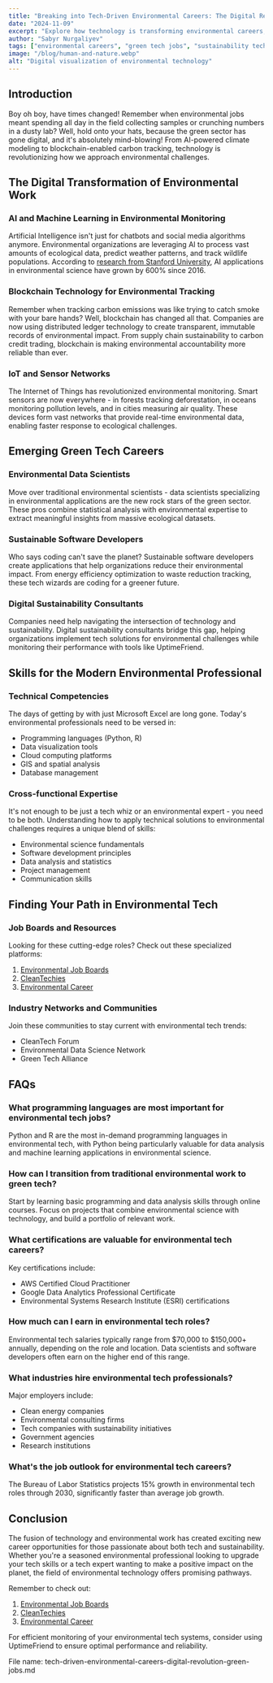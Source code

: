```yaml
---
title: "Breaking into Tech-Driven Environmental Careers: The Digital Revolution in Green Jobs"
date: "2024-11-09"
excerpt: "Explore how technology is transforming environmental careers, from AI-powered sustainability solutions to blockchain-enabled carbon tracking, and find your path in the evolving green tech sector."
author: "Sabyr Nurgaliyev"
tags: ["environmental careers", "green tech jobs", "sustainability technology"]
image: "/blog/human-and-nature.webp"
alt: "Digital visualization of environmental technology"
---
```


## Introduction
Boy oh boy, have times changed! Remember when environmental jobs meant spending all day in the field collecting samples or crunching numbers in a dusty lab? Well, hold onto your hats, because the green sector has gone digital, and it's absolutely mind-blowing! From AI-powered climate modeling to blockchain-enabled carbon tracking, technology is revolutionizing how we approach environmental challenges.

## The Digital Transformation of Environmental Work

### AI and Machine Learning in Environmental Monitoring
Artificial Intelligence isn't just for chatbots and social media algorithms anymore. Environmental organizations are leveraging AI to process vast amounts of ecological data, predict weather patterns, and track wildlife populations. According to [research from Stanford University](https://hai.stanford.edu/research/ai-and-environment), AI applications in environmental science have grown by 600% since 2016.

### Blockchain Technology for Environmental Tracking
Remember when tracking carbon emissions was like trying to catch smoke with your bare hands? Well, blockchain has changed all that. Companies are now using distributed ledger technology to create transparent, immutable records of environmental impact. From supply chain sustainability to carbon credit trading, blockchain is making environmental accountability more reliable than ever.

### IoT and Sensor Networks
The Internet of Things has revolutionized environmental monitoring. Smart sensors are now everywhere - in forests tracking deforestation, in oceans monitoring pollution levels, and in cities measuring air quality. These devices form vast networks that provide real-time environmental data, enabling faster response to ecological challenges.

## Emerging Green Tech Careers

### Environmental Data Scientists
Move over traditional environmental scientists - data scientists specializing in environmental applications are the new rock stars of the green sector. These pros combine statistical analysis with environmental expertise to extract meaningful insights from massive ecological datasets.

### Sustainable Software Developers
Who says coding can't save the planet? Sustainable software developers create applications that help organizations reduce their environmental impact. From energy efficiency optimization to waste reduction tracking, these tech wizards are coding for a greener future.

### Digital Sustainability Consultants
Companies need help navigating the intersection of technology and sustainability. Digital sustainability consultants bridge this gap, helping organizations implement tech solutions for environmental challenges while monitoring their performance with tools like UptimeFriend.

## Skills for the Modern Environmental Professional

### Technical Competencies
The days of getting by with just Microsoft Excel are long gone. Today's environmental professionals need to be versed in:
- Programming languages (Python, R)
- Data visualization tools
- Cloud computing platforms
- GIS and spatial analysis
- Database management

### Cross-functional Expertise
It's not enough to be just a tech whiz or an environmental expert - you need to be both. Understanding how to apply technical solutions to environmental challenges requires a unique blend of skills:
- Environmental science fundamentals
- Software development principles
- Data analysis and statistics
- Project management
- Communication skills

## Finding Your Path in Environmental Tech

### Job Boards and Resources
Looking for these cutting-edge roles? Check out these specialized platforms:
1. [Environmental Job Boards](https://www.environmentaljobboards.com)
2. [CleanTechies](https://cleantechies.com)
3. [Environmental Career](https://environmentalcareer.com)

### Industry Networks and Communities
Join these communities to stay current with environmental tech trends:
- CleanTech Forum
- Environmental Data Science Network
- Green Tech Alliance

## FAQs

### What programming languages are most important for environmental tech jobs?
Python and R are the most in-demand programming languages in environmental tech, with Python being particularly valuable for data analysis and machine learning applications in environmental science.

### How can I transition from traditional environmental work to green tech?
Start by learning basic programming and data analysis skills through online courses. Focus on projects that combine environmental science with technology, and build a portfolio of relevant work.

### What certifications are valuable for environmental tech careers?
Key certifications include:
- AWS Certified Cloud Practitioner
- Google Data Analytics Professional Certificate
- Environmental Systems Research Institute (ESRI) certifications

### How much can I earn in environmental tech roles?
Environmental tech salaries typically range from $70,000 to $150,000+ annually, depending on the role and location. Data scientists and software developers often earn on the higher end of this range.

### What industries hire environmental tech professionals?
Major employers include:
- Clean energy companies
- Environmental consulting firms
- Tech companies with sustainability initiatives
- Government agencies
- Research institutions

### What's the job outlook for environmental tech careers?
The Bureau of Labor Statistics projects 15% growth in environmental tech roles through 2030, significantly faster than average job growth.

## Conclusion
The fusion of technology and environmental work has created exciting new career opportunities for those passionate about both tech and sustainability. Whether you're a seasoned environmental professional looking to upgrade your tech skills or a tech expert wanting to make a positive impact on the planet, the field of environmental technology offers promising pathways.

Remember to check out:
1. [Environmental Job Boards](https://www.environmentaljobboards.com)
2. [CleanTechies](https://cleantechies.com)
3. [Environmental Career](https://environmentalcareer.com)

For efficient monitoring of your environmental tech systems, consider using UptimeFriend to ensure optimal performance and reliability.

File name: tech-driven-environmental-careers-digital-revolution-green-jobs.md